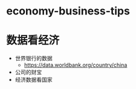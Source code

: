 # economy-business-tips

# 数据看经济
* 世界银行的数据
  * https://data.worldbank.org/country/china
* 公司的财宝
* 经济数据看国家
